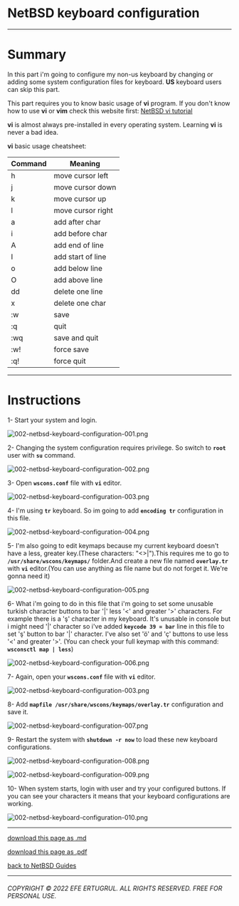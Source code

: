 # NetBSD keyboard configuration

----------------------

# Summary

In this part i'm going to configure my non-us keyboard by changing or adding some system configuration files for keyboard. **US** keyboard users can skip this part.

This part requires you to know basic usage of **vi** program. If you don't know how to use **vi** or **vim** check this website first: [NetBSD vi tutorial](https://www.netbsd.org/docs/guide/en/chap-edit.html#chap-edit-vi-tut)

**vi** is almost always pre-installed in every operating system. Learning **vi** is never a bad idea.

**vi** basic usage cheatsheet:

|Command|     Meaning     |
|-------|-----------------|
|h      |move cursor left |
|j      |move cursor down |
|k      |move cursor up   |
|l      |move cursor right|
|a      |add after char   |
|i      |add before char  |
|A      |add end of line  |
|I      |add start of line|
|o      |add below line   |
|O      |add above line   |
|dd     |delete one line  |
|x      |delete one char  |
|:w     |save             |
|:q     |quit             |
|:wq    |save and quit    |
|:w!    |force save       |
|:q!    |force quit       |


----------------------------

# Instructions

1- Start your system and login.

![002-netbsd-keyboard-configuration-001.png](/images/002-netbsd-keyboard-configuration-001.png)

2- Changing the system configuration requires privilege. So switch to **`root`** user with **`su`** command.

![002-netbsd-keyboard-configuration-002.png](/images/002-netbsd-keyboard-configuration-002.png)

3- Open **`wscons.conf`** file with **`vi`** editor. 

![002-netbsd-keyboard-configuration-003.png](/images/002-netbsd-keyboard-configuration-003.png)

4- I'm using **`tr`** keyboard. So im going to add **`encoding tr`** configuration in this file.

![002-netbsd-keyboard-configuration-004.png](/images/002-netbsd-keyboard-configuration-004.png)

5- I'm also going to edit keymaps because my current keyboard doesn't have a less, greater key.(These characters: "<>|").This requires me to go to **`/usr/share/wscons/keymaps/`** folder.And create a new file named **`overlay.tr`** with **`vi`** editor.(You can use anything as file name but do not forget it. We're gonna need it)

![002-netbsd-keyboard-configuration-005.png](/images/002-netbsd-keyboard-configuration-005.png)

6- What i'm going to do in this file that i'm going to set some unusable turkish character buttons to bar '|' less '<' and greater '>' characters. For example there is a 'ş' character in my keyboard. It's unusable in console but i might need '|' character so i've added **`keycode 39 = bar`** line in this file to set 'ş' button to bar '|' character. I've also set 'ö' and 'ç' buttons to use less '<' and greater '>'. (You can check your full keymap with this command: **`wsconsctl map | less`**)

![002-netbsd-keyboard-configuration-006.png](/images/002-netbsd-keyboard-configuration-006.png)

7- Again, open your **`wscons.conf`** file with **`vi`** editor. 

![002-netbsd-keyboard-configuration-003.png](/images/002-netbsd-keyboard-configuration-003.png)

8- Add **`mapfile /usr/share/wscons/keymaps/overlay.tr`** configuration and save it.

![002-netbsd-keyboard-configuration-007.png](/images/002-netbsd-keyboard-configuration-007.png)

9- Restart the system with **`shutdown -r now`** to load these new keyboard configurations.

![002-netbsd-keyboard-configuration-008.png](/images/002-netbsd-keyboard-configuration-008.png)

![002-netbsd-keyboard-configuration-009.png](/images/002-netbsd-keyboard-configuration-009.png)

10- When system starts, login with user and try your configured buttons. If you can see your characters it means that your keyboard configurations are working.

![002-netbsd-keyboard-configuration-010.png](/images/002-netbsd-keyboard-configuration-010.png)

------------------------------

[download this page as .md](https://raw.githubusercontent.com/retrokid/retrokid.github.io/master/tech_notes/netbsd_guides/002-netbsd-keyboard-configuration.md)

[download this page as .pdf](https://raw.githubusercontent.com/retrokid/retrokid.github.io/master/tech_notes/netbsd_guides/002-netbsd-keyboard-configuration.pdf)

[back to NetBSD Guides](./netbsd-guides)

------------------------------

###### COPYRIGHT © 2022 EFE ERTUGRUL. ALL RIGHTS RESERVED. FREE FOR PERSONAL USE.